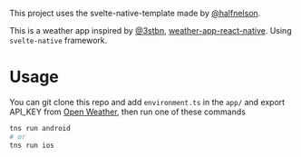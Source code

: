 This project uses the svelte-native-template made by [@halfnelson](https://github.com/halfnelson).

This is a weather app inspired by [@3stbn](https://github.com/3stbn), [weather-app-react-native](https://github.com/3stbn/weather-app-react-native). Using `svelte-native` framework. 

# Usage

You can git clone this repo and add `environment.ts` in the `app/` and export API_KEY from [Open Weather](https://openweathermap.org/), then run one of these commands

```bash
tns run android
# or
tns run ios
```